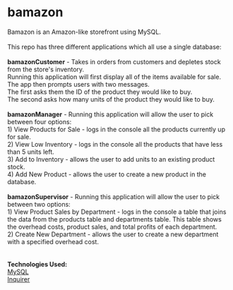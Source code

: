 # bamazon
<p>
Bamazon is an Amazon-like storefront using MySQL.
<br>
<br>
This repo has three different applications which all use a single database:
<br>
<br>
<strong>bamazonCustomer</strong> - Takes in orders from customers and depletes stock from the store's inventory.  <br>
Running this application will first display all of the items available for sale.  The app then prompts users with two messages.
<br>
The first asks them the ID of the product they would like to buy.
<br>
The second asks how many units of the product they would like to buy.
<br>
<br>
<strong>bamazonManager</strong> - Running this application will allow the user to pick between four options: <br>
1) View Products for Sale - logs in the console all the products currently up for sale. <br>
2) View Low Inventory - logs in the console all the products that have less than 5 units left. <br>
3) Add to Inventory - allows the user to add units to an existing product stock. <br>
4) Add New Product - allows the user to create a new product in the database. <br>
<br>
<strong>bamazonSupervisor</strong> - Running this application will allow the user to pick between two options: <br>
1) View Product Sales by Department - logs in the console a table that joins the data from the products table and departments table.  This table shows the overhead costs, product sales, and total profits of each department. <br>
2) Create New Department - allows the user to create a new department with a specified overhead cost.  <br>
<br>
<br>
<strong>Technologies Used:</strong> <br>
<a href="https://www.npmjs.com/package/mysql">MySQL</a> <br>
<a href="https://www.npmjs.com/package/inquirer">Inquirer</a> <br>
<br>

</p>